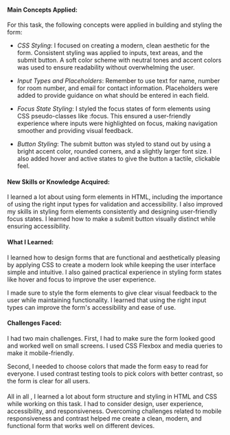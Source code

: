 
#### Main Concepts Applied:
For this task, the following concepts were applied in building and styling the form:

- *CSS Styling*: I focused on creating a modern, clean aesthetic for the form. Consistent styling was applied to inputs, text areas, and the submit button. A soft color scheme with neutral tones and accent colors was used to ensure readability without overwhelming the user.

- *Input Types and Placeholders*: Remember to use text for name, number for room number, and email for contact information. Placeholders were added to provide guidance on what should be entered in each field.

- *Focus State Styling*: I styled the focus states of form elements using CSS pseudo-classes like :focus. This ensured a user-friendly experience where inputs were highlighted on focus, making navigation smoother and providing visual feedback.

- *Button Styling*: The submit button was styled to stand out by using a bright accent color, rounded corners, and a slightly larger font size. I also added hover and active states to give the button a tactile, clickable feel.

#### New Skills or Knowledge Acquired:
I learned a lot about using form elements in HTML, including the importance of using the right input types for validation and accessibility. I also improved my skills in styling form elements consistently and designing user-friendly focus states. I learned how to make a submit button visually distinct while ensuring accessibility.

#### What I Learned:
I learned how to design forms that are functional and aesthetically pleasing by applying CSS to create a modern look while keeping the user interface simple and intuitive. I also gained practical experience in styling form states like hover and focus to improve the user experience.

I made sure to style the form elements to give clear visual feedback to the user while maintaining functionality. I learned that using the right input types can improve the form's accessibility and ease of use.

#### Challenges Faced:
I had two main challenges. First, I had to make sure the form looked good and worked well on small screens. I used CSS Flexbox and media queries to make it mobile-friendly.

Second, I needed to choose colors that made the form easy to read for everyone. I used contrast testing tools to pick colors with better contrast, so the form is clear for all users.

#### 
All in all , I learned a lot about form structure and styling in HTML and CSS while working on this task. I had to consider design, user experience, accessibility, and responsiveness. Overcoming challenges related to mobile responsiveness and contrast helped me create a clean, modern, and functional form that works well on different devices.